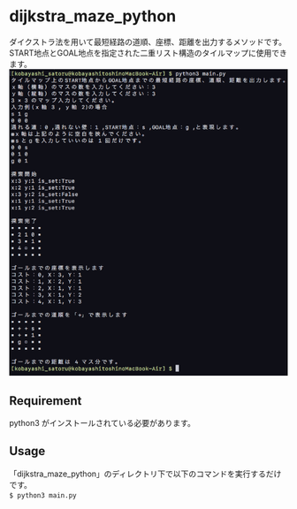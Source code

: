 dijkstra_maze_python
====
ダイクストラ法を用いて最短経路の道順、座標、距離を出力するメソッドです。  
START地点とGOAL地点を指定された二重リスト構造のタイルマップに使用できます。  
![コンソール](img/01.png)
## Requirement
python3 がインストールされている必要があります。
## Usage
「dijkstra_maze_python」のディレクトリ下で以下のコマンドを実行するだけです。  
`$ python3 main.py`
